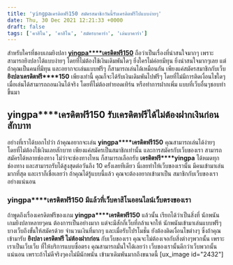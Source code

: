 ```yaml
---
title: 'yingpaเครดิตฟรี150 สมัครสมาชิกวันนี้รับเครดิตฟรีไปแบบง่ายๆ'
date: Thu, 30 Dec 2021 12:21:33 +0000
draft: false
tags: ['คาสิโน', 'คาสิโน', 'สมัครบาคาร่า', 'เล่นบาคาร่า']
---
```


สำหรับใครที่ชอบเกมยิงปลา [**yingpa****เครดิตฟรี150**](/archives/) ถือว่าเป็นเรื่องที่น่าสนใจมากๆ เพราะสามารถยิงปลาได้แบบง่ายๆ โดยที่ไม่ต้องใช้เงินเดิมพันใดๆ ยิ่งใครไม่ค่อยมีทุน ยิ่งน่าสนใจมากๆเลย แต่ถ้าคุณเป็นคนที่มีทุน และอยากจะเล่นแบบฟรีๆ ก็สามารถเล่นได้เหมือนกัน เพียงแค่สมัครสมาชิกกับเว็บ **ยิงปลาเครดิตฟรี****150** เพียงเท่านี้ คุณก็จะได้รับเงินเดิมพันไปฟรีๆ โดยที่ไม่มีการติดเงื่อนไขใดๆ เมื่อเล่นได้สามารถถอนเงินได้จริง โดยที่ไม่ต้องทำยอดเทิร์น หรือทำการฝากเพิ่ม แบบที่เว็บอื่นๆชอบทำขึ้นมา

**yingpa****เครดิตฟรี150** **รับเครดิตฟรีได้ไม่ต้องฝากเงินก่อนสักบาท**
----------------------------------------------------------------------

อย่างที่เราได้บอกไปว่า ถ้าคุณอยากจะเล่น **yingpa****เครดิตฟรี150** คุณสามารถเล่นได้ง่ายๆ โดยที่ไม่ต้องใช้เงินเลยสักบาท เพียงแค่สมัครเป็นสมาชิกเท่านั้น และการสมัครกับเว็บของเรา สามารถสมัครได้หลายช่องทาง ไม่ว่าจะช่องทางไหน ก็สามารถเลือกรับ **เครดิตฟรี****yingpa** ได้หมดทุกช่องทาง และสามารถรับได้สูงสุดต่อวันถึง 10 ครั้งเลยทีเดียว นี่เลยทำให้เว็บของเรานั้น มีคนเข้ามาเล่นมากที่สุด และเราก็เชื่อเลยว่า ถ้าคุณได้รู้แบบนี้แล้ว คุณจะต้องอยากเข้ามาเป็น สมาชิกกับเว็บของเราอย่างแน่นอน

### **yingpa****เครดิตฟรี150** **มีแล้วที่เว็บคาสิโนออนไลน์เว็บตรงของเรา**

ถ้าพูดถึงเรื่องเครดิตฟรีของเกม **yingpa****เครดิตฟรี150** แล้วนั้น เรียกได้ว่าเป็นสิ่งที่ นักพนันเกมยิงปลาหลายๆคน ต้องการเป็นอย่างมาก แต่จะมีสักกี่เว็บที่กล้าแจกให้ นักพนันเข้ามาเล่นแบบฟรีๆ บางเว็บถึงขั้นให้สมัครด้วย จำนวนเงินที่มากๆ และเมื่อรับโปรโมชั่น ยังต้องติดเงื่อนไขต่างๆ ซึ่งถ้าคุณเข้ามารับ **ยิงปลา เครดิตฟรี ไม่ต้องฝากก่อน** กับเว็บของเรา คุณจะไม่ต้องเจอกับสิ่งต่างๆพวกนั้น เพราะเราเป็นเว็บเว็บ ที่ให้บริการแบบซื่อตรง คุณสามารถมั่นใจได้เลยว่า เว็บของเรานั้นดีกว่าเว็บพวกนั้นแน่นอน เพราะถ้าไม่ดีจริงๆคงไม่มีนักพนัน เข้ามาเดิมพันมากถึงขนาดนี้ \[ux\_image id="2432"\]